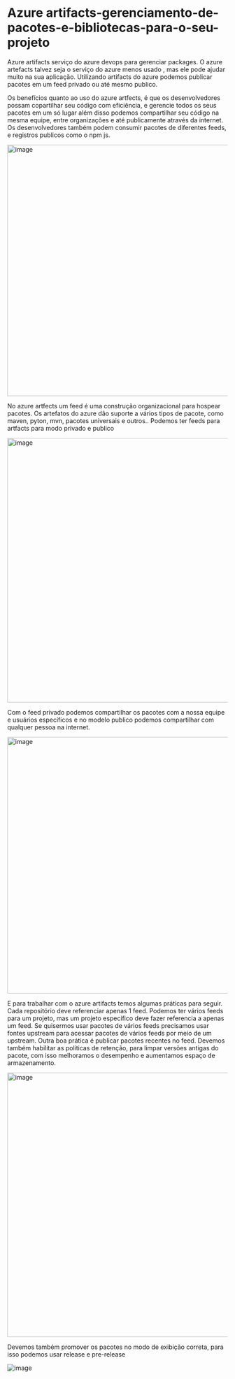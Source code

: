 # Azure artifacts-gerenciamento-de-pacotes-e-bibliotecas-para-o-seu-projeto

Azure artifacts serviço do azure devops para gerenciar packages. O azure artefacts talvez seja o serviço do azure menos usado , mas ele pode ajudar muito na sua aplicação.
Utilizando  artifacts do azure podemos publicar pacotes em um feed privado ou até mesmo publico.

Os benefícios quanto ao uso do azure artfects, é que os desenvolvedores possam copartilhar seu código com eficiência, e gerencie todos os seus pacotes em um só lugar além disso podemos compartilhar seu código na mesma equipe, entre organizações
e até publicamente através da internet. Os desenvolvedores também podem consumir pacotes de diferentes feeds, e registros publicos como o npm js. 

<img width="575" alt="image" src="https://github.com/aevilesaguiar/azure-devops-board-repos-pipelane-test-artefats/assets/52088444/a53fdcc6-77e5-4e18-b5d0-e52277eeda86">

No azure artfects um feed é uma construção organizacional para hospear pacotes. Os artefatos do azure dão suporte a vários tipos de pacote, como maven, pyton, mvn, pacotes universais e outros..
Podemos ter feeds para artfacts para modo privado e publico

<img width="605" alt="image" src="https://github.com/aevilesaguiar/azure-devops-board-repos-pipelane-test-artefats/assets/52088444/9da0425c-53dd-45a4-be2c-922b321e68b9">

Com o feed privado podemos compartilhar os pacotes com a nossa equipe e usuários específicos e no modelo publico podemos compartilhar com qualquer pessoa na internet.

<img width="587" alt="image" src="https://github.com/aevilesaguiar/azure-devops-board-repos-pipelane-test-artefats/assets/52088444/e4ba3922-8cf7-4d28-b4b7-0a12d9a264b0">

E para trabalhar com o azure artifacts temos algumas práticas para seguir. Cada repositório deve referenciar apenas 1 feed. 
Podemos ter vários feeds para um projeto, mas um projeto específico deve fazer referencia a apenas um feed. Se quisermos usar pacotes de vários feeds precisamos usar fontes
upstream para acessar pacotes de vários feeds por meio de  um upstream.
Outra boa prática é publicar pacotes recentes no feed.
Devemos também habilitar as políticas de retenção, para limpar versões antigas do pacote, com isso melhoramos o desempenho e aumentamos espaço de armazenamento.

<img width="605" alt="image" src="https://github.com/aevilesaguiar/azure-devops-board-repos-pipelane-test-artefats/assets/52088444/0d5088ca-6d0b-4bcf-8989-642b9cac55ee">

Devemos também promover os pacotes no modo de exibição correta, para isso podemos usar release e pre-release

![image](https://github.com/aevilesaguiar/azure-devops-board-repos-pipelane-test-artefats/assets/52088444/80560743-bc6c-4198-b42f-57efb80484e5)

